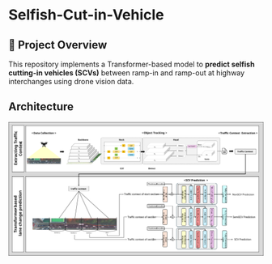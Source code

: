# Selfish-Cut-in-Vehicle

## 📖 Project Overview
This repository implements a Transformer-based model to **predict selfish cutting-in vehicles (SCVs)** between ramp-in and ramp-out at highway interchanges using drone vision data.

## Architecture
![Architecture](https://github.com/JinSeong0115/Selfish-Cut-in-Vehicle/blob/master/architecture.svg)
